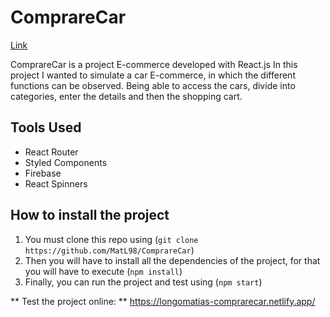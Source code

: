 # ComprareCar

[Link](https://media.giphy.com/media/P1U9B9K28I1rKrtj1Y/giphy.gif?cid=790b7611285ad84c97387683cfe7f7da1dd42add62537620&rid=giphy.gif&ct=g "gif")
 
 ComprareCar is a project E-commerce developed with React.js
 In this project I wanted to simulate a car E-commerce, in which the different functions can be observed. Being able to access the cars, divide into categories, enter the details and then the shopping cart.


 ## Tools Used

  - React Router
  - Styled Components
  - Firebase
  - React Spinners


## How to install the project

  1. You must clone this repo using (`git clone https://github.com/MatL98/ComprareCar`)
  2. Then you will have to install all the dependencies of the project, for that you will have to execute (`npm install`)
  3. Finally, you can run the project and test using  (`npm start`)

** Test the project online: ** https://longomatias-comprarecar.netlify.app/